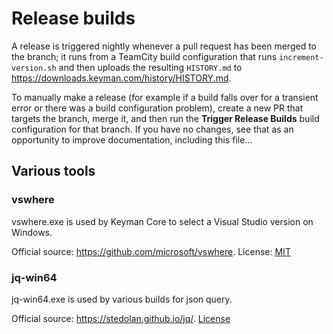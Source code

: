 # Release builds

A release is triggered nightly whenever a pull request has been merged to the branch; it
runs from a TeamCity build configuration that runs `increment-version.sh` and then uploads
the resulting `HISTORY.md` to <https://downloads.keyman.com/history/HISTORY.md>.

To manually make a release (for example if a build falls over for a transient error or
there was a build configuration problem), create a new PR that targets the branch,
merge it, and then run the **Trigger Release Builds** build configuration for that
branch. If you have no changes, see that as an opportunity to improve documentation,
including this file...

## Various tools

### vswhere

vswhere.exe is used by Keyman Core to select a Visual Studio version on Windows.

Official source: <https://github.com/microsoft/vswhere>.
License: [MIT](vswhere-license.txt)

### jq-win64

jq-win64.exe is used by various builds for json query.

Official source: <https://stedolan.github.io/jq/>.
[License](jq-license.txt)
